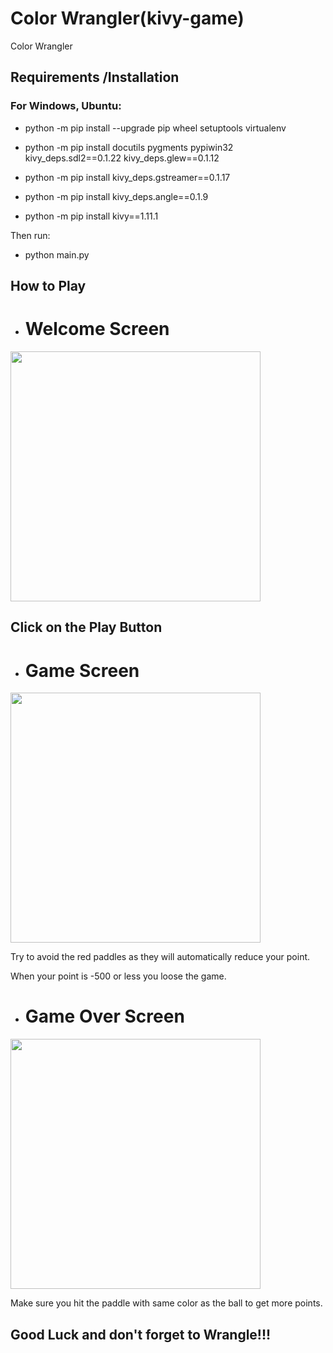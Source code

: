 # Color Wrangler(kivy-game)
Color Wrangler



Requirements /Installation
------------
### For Windows, Ubuntu:
- python -m pip install --upgrade pip wheel setuptools virtualenv

- python -m pip install docutils pygments pypiwin32 kivy_deps.sdl2==0.1.22 kivy_deps.glew==0.1.12
- python -m pip install kivy_deps.gstreamer==0.1.17

- python -m pip install kivy_deps.angle==0.1.9

- python -m pip install kivy==1.11.1

Then run:
 
 - python main.py
 
 ## How to Play 
  - # Welcome Screen 
  <p align="left">
  <img width="400" height="400" src="https://raw.githubusercontent.com/haryodollybim419/kivy-game-2.0/master/game_images/welcomescreen.PNG">
</p>

## Click on the Play Button
 -  # Game Screen
 <img width="400" height="400" src="https://raw.githubusercontent.com/haryodollybim419/kivy-game-2.0/master/game_images/play_game_screen.PNG">
</p>

 Try to avoid the red paddles as they will automatically reduce your point.

 When your point is -500 or less you loose the game.
 
 - # Game Over Screen
 <img width="400" height="400" src="https://raw.githubusercontent.com/haryodollybim419/kivy-game-2.0/master/game_images/game_over.PNG">
</p>

Make sure you hit the paddle with same color as the ball to get more points. 


## Good Luck and don't forget to Wrangle!!!



